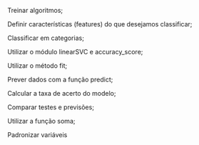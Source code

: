 Treinar algoritmos;

Definir características (features) do que desejamos classificar;

Classificar em categorias;

Utilizar o módulo linearSVC e accuracy_score;

Utilizar o método fit;

Prever dados com a função predict;

Calcular a taxa de acerto do modelo;

Comparar testes e previsões;

Utilizar a função soma;

Padronizar variáveis
